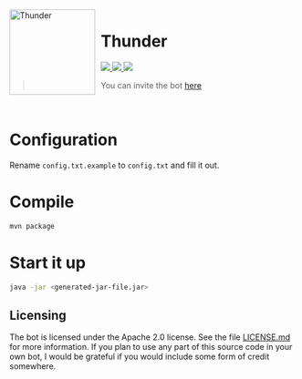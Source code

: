 <img width="150" height="150" align="left" style="float: left; margin: 0 10px 0 0;" alt="Thunder" src="https://cdn.discordapp.com/avatars/580626972741337088/5d0a676eab9365c294dbd59f2a0d5d36.png?size=2048">

# Thunder

  <a href="https://opensource.org/licenses/Apache-2.0">
    <img src="https://img.shields.io/badge/License-Apache%202.0-blue.svg">
  </a>
  <a href="https://discord.gg/ZEFrfj5">
    <img src="https://discordapp.com/api/guilds/582372920047829014/embed.png">
  </a>
  <a href="https://dependabot.com">
    <img src="https://api.dependabot.com/badges/status?host=github&repo=SharifPoetra/thunder-java&identifier=210757811">
  </a> 
  
> You can invite the bot [here](https://discordapp.com/oauth2/authorize?client_id=580626972741337088&scope=bot&permissions=70642768&guild_id=0)  

<br>  

# Configuration

Rename `config.txt.example` to `config.txt` and fill it out.

# Compile

```bash
mvn package
``` 

# Start it up

```bash
java -jar <generated-jar-file.jar>
```

## Licensing

The bot is licensed under the Apache 2.0 license. See the file [LICENSE.md](https://github.com/SharifPoetra/thunder-java/blob/master/LICENSE.md) for more information. If you plan to use any part of this source code in your own bot, I would be grateful if you would include some form of credit somewhere.
